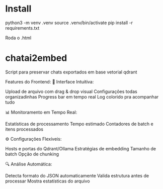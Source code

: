 # Install
python3 -m venv .venv
source .venv/bin/activate
pip install -r requirements.txt

Roda o .html


# chatai2embed
Script para preservar chats exportados em base vetorial qdrant

Features do Frontend:
🎯 Interface Intuitiva:

Upload de arquivo com drag & drop visual
Configurações todas organizadinhas
Progress bar em tempo real
Log colorido pra acompanhar tudo

📊 Monitoramento em Tempo Real:

Estatísticas de processamento
Tempo estimado
Contadores de batch e itens processados

⚙️ Configurações Flexíveis:

Hosts e portas do Qdrant/Ollama
Estratégias de embedding
Tamanho de batch
Opção de chunking

🔍 Análise Automática:

Detecta formato do JSON automaticamente
Valida estrutura antes de processar
Mostra estatísticas do arquivo
